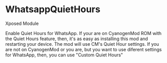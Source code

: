 WhatsappQuietHours
==================

Xposed Module

Enable Quiet Hours for WhatsApp.
If your are on CyanogenMod ROM with the Quiet Hours feature, then, it's as easy as installing this mod and restarting
your device. The mod will use CM's Quiet Hour settings.
If you are not on CyanogenMod or you are, but you want to use diferent settings for WhatsApp, then, you can use "Custom 
Quiet Hours"

